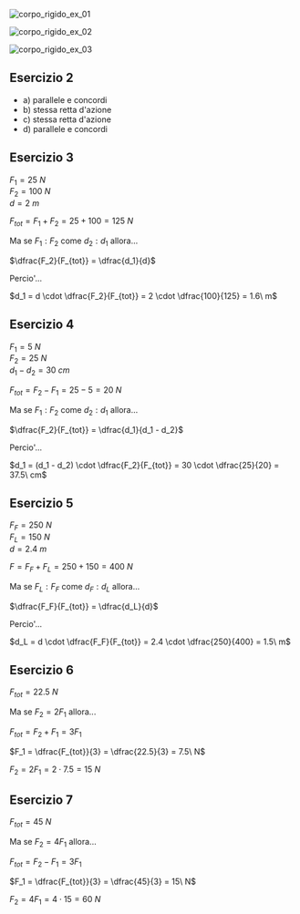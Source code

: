 ![corpo_rigido_ex_01](https://github.com/dennyb87/phoenomena/assets/7195133/fe5da6d9-de9d-4421-b624-5ebbf260b817)  

![corpo_rigido_ex_02](https://github.com/dennyb87/phoenomena/assets/7195133/9051af9e-5010-4fb2-987f-731197feb93c)  

![corpo_rigido_ex_03](https://github.com/dennyb87/phoenomena/assets/7195133/72d5920b-2b42-4c52-ac16-4f6f3be69154)  

## Esercizio 2  

* a) parallele e concordi
* b) stessa retta d'azione
* c) stessa retta d'azione
* d) parallele e concordi

## Esercizio 3  

$F_1 = 25\ N$  
$F_2 = 100\ N$  
$d = 2\ m$  

$F_{tot} = F_1 + F_2 = 25 + 100 = 125\ N$  

Ma se $F_1:F_2$ come $d_2:d_1$ allora...  

$\dfrac{F_2}{F_{tot}} = \dfrac{d_1}{d}$  

Percio'...  

$d_1 = d \cdot \dfrac{F_2}{F_{tot}} = 2 \cdot \dfrac{100}{125} = 1.6\ m$  

## Esercizio 4  

$F_1 = 5\ N$  
$F_2 = 25\ N$  
$d_1 - d_2 = 30\ cm$  

$F_{tot} = F_2 - F_1 = 25 - 5 = 20\ N$  

Ma se $F_1:F_2$ come $d_2:d_1$ allora...  

$\dfrac{F_2}{F_{tot}} = \dfrac{d_1}{d_1 - d_2}$  

Percio'...  

$d_1 = (d_1 - d_2) \cdot \dfrac{F_2}{F_{tot}} = 30 \cdot \dfrac{25}{20} = 37.5\ cm$  

## Esercizio 5  

$F_F = 250\ N$  
$F_L = 150\ N$  
$d = 2.4\ m$  

$F = F_F + F_L = 250 + 150 = 400\ N$  

Ma se $F_L:F_F$ come $d_F:d_L$ allora...  

$\dfrac{F_F}{F_{tot}} = \dfrac{d_L}{d}$  

Percio'...  

$d_L = d \cdot \dfrac{F_F}{F_{tot}} = 2.4 \cdot \dfrac{250}{400} = 1.5\ m$  

## Esercizio 6  

$F_{tot} = 22.5\ N$

Ma se $F_2 = 2F_1$ allora...  

$F_{tot} = F_2 + F_1 = 3F_1$  

$F_1 = \dfrac{F_{tot}}{3} = \dfrac{22.5}{3} = 7.5\ N$  

$F_2 = 2F_1 = 2 \cdot 7.5 = 15\ N$  

## Esercizio 7  

$F_{tot} = 45\ N$  

Ma se $F_2 = 4F_1$ allora...  

$F_{tot} = F_2 - F_1 = 3F_1$  

$F_1 = \dfrac{F_{tot}}{3} = \dfrac{45}{3} = 15\ N$  

$F_2 = 4F_1 = 4 \cdot 15 = 60\ N$  

